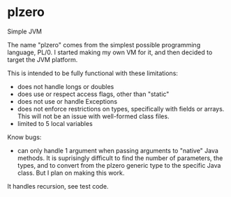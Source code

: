 # plzero
Simple JVM

The name "plzero" comes from the simplest possible programming language, PL/0.  I started making my own VM for it, and then decided to target the JVM platform.

This is intended to be fully functional with these limitations:
- does not handle longs or doubles
- does use or respect access flags, other than "static"
- does not use or handle Exceptions
- does not enforce restrictions on types, specifically with fields or arrays. This will not be an issue with well-formed class files.
- limited to 5 local variables

Know bugs:
- can only handle 1 argument when passing arguments to "native" Java methods.  It is suprisingly difficult to find the number of parameters, the types, and to convert from the plzero generic type to the specific Java class.  But I plan on making this work.

It handles recursion, see test code.
